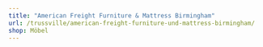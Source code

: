 ```yaml
---
title: "American Freight Furniture & Mattress Birmingham"
url: /trussville/american-freight-furniture-und-mattress-birmingham/
shop: Möbel
---
```

